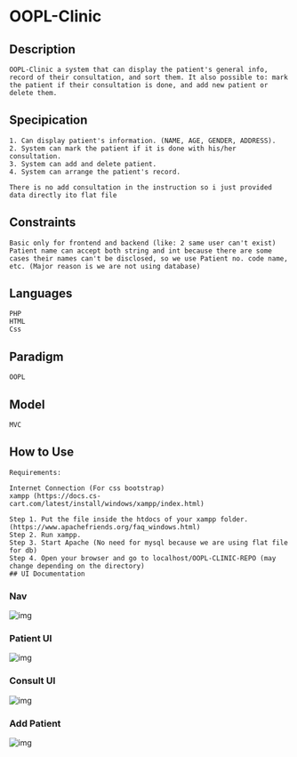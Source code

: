 # OOPL-Clinic

## Description

    OOPL-Clinic a system that can display the patient's general info, record of their consultation, and sort them. It also possible to: mark the patient if their consultation is done, and add new patient or delete them.

## Specipication

    1. Can display patient's information. (NAME, AGE, GENDER, ADDRESS).
    2. System can mark the patient if it is done with his/her consultation.
    3. System can add and delete patient.
    4. System can arrange the patient's record.

    There is no add consultation in the instruction so i just provided data directly ito flat file
    

## Constraints

    Basic only for frontend and backend (like: 2 same user can't exist)
    Patient name can accept both string and int because there are some cases their names can't be disclosed, so we use Patient no. code name, etc. (Major reason is we are not using database)

## Languages

    PHP 
    HTML
    Css

## Paradigm

    OOPL

## Model

    MVC

## How to Use
    
    Requirements: 

    Internet Connection (For css bootstrap)
    xampp (https://docs.cs-cart.com/latest/install/windows/xampp/index.html)

    Step 1. Put the file inside the htdocs of your xampp folder. (https://www.apachefriends.org/faq_windows.html)
    Step 2. Run xampp.
    Step 3. Start Apache (No need for mysql because we are using flat file for db)
    Step 4. Open your browser and go to localhost/OOPL-CLINIC-REPO (may change depending on the directory)
    ## UI Documentation
  ### Nav
  ![img](https://drive.google.com/uc?export=view&id=1hmOHK8Sx02Y73y09osLuoHSejMcGxeFu)
  ### Patient UI
  ![img](https://drive.google.com/uc?export=view&id=1hmOHK8Sx02Y73y09osLuoHSejMcGxeFu)
  ### Consult UI
  ![img](https://drive.google.com/uc?export=view&id=1GLgElveQJWaoixEoS9LfcTGW4IhoejPJ)
  ### Add Patient
  ![img](https://drive.google.com/uc?export=view&id=1znA1ZEa_lyXdZ0ui1vXi553804CJJtQH)

